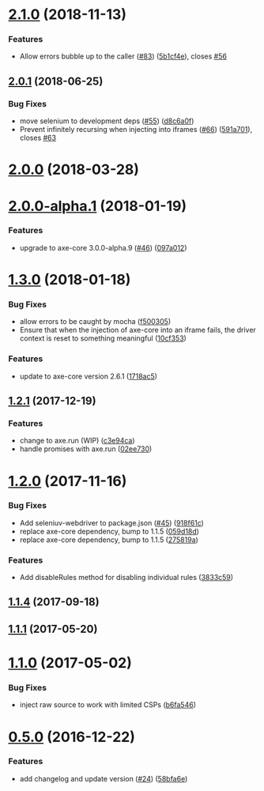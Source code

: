 # [2.1.0](https://github.com/dequelabs/axe-webdriverjs/compare/v2.0.1...v2.1.0) (2018-11-13)


### Features

* Allow errors bubble up to the caller ([#83](https://github.com/dequelabs/axe-webdriverjs/issues/83)) ([5b1cf4e](https://github.com/dequelabs/axe-webdriverjs/commit/5b1cf4e)), closes [#56](https://github.com/dequelabs/axe-webdriverjs/issues/56)



## [2.0.1](https://github.com/dequelabs/axe-webdriverjs/compare/v2.0.0...v2.0.1) (2018-06-25)


### Bug Fixes

* move selenium to development deps ([#55](https://github.com/dequelabs/axe-webdriverjs/issues/55)) ([d8c6a0f](https://github.com/dequelabs/axe-webdriverjs/commit/d8c6a0f))
* Prevent infinitely recursing when injecting into iframes ([#66](https://github.com/dequelabs/axe-webdriverjs/issues/66)) ([591a701](https://github.com/dequelabs/axe-webdriverjs/commit/591a701)), closes [#63](https://github.com/dequelabs/axe-webdriverjs/issues/63)



# [2.0.0](https://github.com/dequelabs/axe-webdriverjs/compare/v2.0.0-alpha.1...v2.0.0) (2018-03-28)



# [2.0.0-alpha.1](https://github.com/dequelabs/axe-webdriverjs/compare/v1.3.0...v2.0.0-alpha.1) (2018-01-19)


### Features

* upgrade to axe-core 3.0.0-alpha.9 ([#46](https://github.com/dequelabs/axe-webdriverjs/issues/46)) ([097a012](https://github.com/dequelabs/axe-webdriverjs/commit/097a012))



# [1.3.0](https://github.com/dequelabs/axe-webdriverjs/compare/v1.2.1...v1.3.0) (2018-01-18)


### Bug Fixes

* allow errors to be caught by mocha ([f500305](https://github.com/dequelabs/axe-webdriverjs/commit/f500305))
* Ensure that when the injection of axe-core into an iframe fails, the driver context is reset to something meaningful ([10cf353](https://github.com/dequelabs/axe-webdriverjs/commit/10cf353))


### Features

* update to axe-core version 2.6.1 ([1718ac5](https://github.com/dequelabs/axe-webdriverjs/commit/1718ac5))



## [1.2.1](https://github.com/dequelabs/axe-webdriverjs/compare/v1.2.0...v1.2.1) (2017-12-19)


### Features

* change to axe.run (WIP) ([c3e94ca](https://github.com/dequelabs/axe-webdriverjs/commit/c3e94ca))
* handle promises with axe.run ([02ee730](https://github.com/dequelabs/axe-webdriverjs/commit/02ee730))



# [1.2.0](https://github.com/dequelabs/axe-webdriverjs/compare/v1.1.4...v1.2.0) (2017-11-16)


### Bug Fixes

* Add seleniuv-webdriver to package.json ([#45](https://github.com/dequelabs/axe-webdriverjs/issues/45)) ([918f61c](https://github.com/dequelabs/axe-webdriverjs/commit/918f61c))
* replace axe-core dependency, bump to 1.1.5 ([059d18d](https://github.com/dequelabs/axe-webdriverjs/commit/059d18d))
* replace axe-core dependency, bump to 1.1.5 ([275819a](https://github.com/dequelabs/axe-webdriverjs/commit/275819a))


### Features

* Add disableRules method for disabling individual rules ([3833c59](https://github.com/dequelabs/axe-webdriverjs/commit/3833c59))



## [1.1.4](https://github.com/dequelabs/axe-webdriverjs/compare/1.1.1...v1.1.4) (2017-09-18)



## [1.1.1](https://github.com/dequelabs/axe-webdriverjs/compare/1.1.0...1.1.1) (2017-05-20)



# [1.1.0](https://github.com/dequelabs/axe-webdriverjs/compare/v0.5.0...1.1.0) (2017-05-02)


### Bug Fixes

* inject raw source to work with limited CSPs ([b6fa546](https://github.com/dequelabs/axe-webdriverjs/commit/b6fa546))



# [0.5.0](https://github.com/dequelabs/axe-webdriverjs/compare/58bfa6e...v0.5.0) (2016-12-22)


### Features

* add changelog and update version ([#24](https://github.com/dequelabs/axe-webdriverjs/issues/24)) ([58bfa6e](https://github.com/dequelabs/axe-webdriverjs/commit/58bfa6e))



